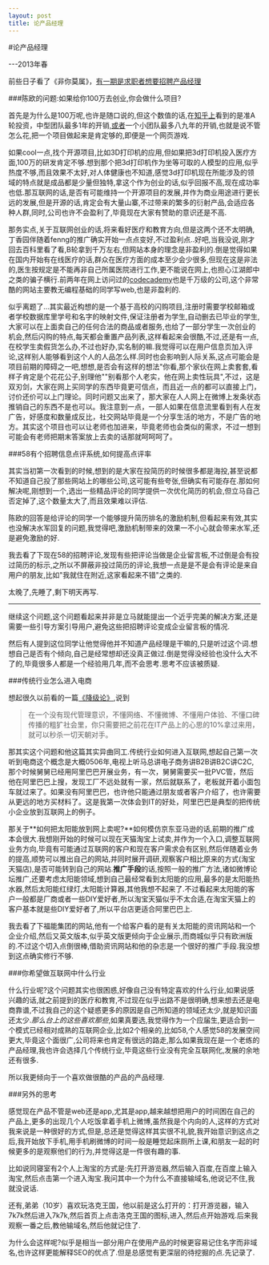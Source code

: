 ```yaml
---
layout: post
title: 论产品经理
---
```


#论产品经理

---2013年春

前些日子看了《非你莫属》，[有一期是求职者想要招聘产品经理](http://www.iqiyi.com/zongyi/20121126/cbcba2b3bbf6c303.html)

###陈欧的问题:如果给你100万去创业,你会做什么项目?

首先是为什么是100万呢,也许是随口说的,但这个数值的话,在[知乎上](http://zhi.hu/EWbW)看到的是准A轮投资，中型团队最多1年的开销,[或者](http://zhi.hu/FPcB)一个小团队最多八九年的开销,也就是说不管怎么花,把一个项目做起来是肯定够的,即便是一个网页游戏.

如果cool一点,找个开源项目,比如3D打印机的应用,但如果把3d打印机投入医疗方面,100万的研发肯定不够.想到那个把3d打印机作为坐等可取的人模型的应用,似乎热度不够,而且效果不太好,对人体健康也不知道,感觉3d打印机现在所能涉及的领域的特点就是成品都是少量但独特,拿这个作为创业的话,似乎回报不高,现在成功率也低.那互联网的话,是否有可能维持一个开源项目的发展,并作为商业用途进行更长远的发展,但是开源的话,肯定会有大量山寨,不过带来的繁多的衍射产品,会适应各种人群,同时,公司也许不会盈利了,毕竟现在大家有赞助的意识还是不高.

那务实点,关于互联网创业的话,将来看好医疗和教育方向,但是这两个还不太明确,丁香园伴随着fenng的推广确实开始一点点变好,不过盈利点..好吧,当我没说,刚才回去百科里看了看,B轮拿到千万左右,但网站本身的理念是非盈利的.倒是觉得如果在国内开始有在线医疗的话,群众在医疗方面的成本至少会少很多,但现在这是非法的,医生按规定是不能再非自己所属医院进行工作,更不能说在网上,也担心江湖郎中之类的骗子横行.前两年在网上访问过的[codecademy](http://www.codecademy.com/)也是千万级的公司,这个非常酷的网站主要教无编程基础的同学写web,也是非盈利的.

似乎离题了...其实最近构想的是一个基于高校的闪购项目,注册时需要学校邮箱或者学校数据库里学号和名字的映射文件,保证注册者为学生,自动删去已毕业的学生,大家可以在上面卖自己的任何合法的商品或者服务,也给了一部分学生一次创业的机会,然后闪购的特点,每天都会重置产品列表,这样看起来会很酷,不过,还是有一点,在校学生卖假货怎么办,不过也好办,实名制的嘛.我觉得可以在用户信息页加入评论,这样别人能够看到这个人的人品怎么样.同时也会影响到人际关系,这点可能会是项目前期的障碍之一吧,想想,是否会有这样的想法"你看,那个家伙在网上卖套套,看样子肯定是个花花公子,别理他""别看那个人老实，他在网上卖性玩具",不过，这是双刃剑，大家在网上买同学的东西毕竟更可信点，而且近一点的都可以直接上门，讨价还价可以上门理论。同时问题又出来了，那大家在人人网上在微博上发条状态推销自己的东西不是也可以。我注意到一点，一部人如果在信息流里看到有人在发广告，好感度和数量成反比，社交网站毕竟是一个分享生活的地方，不是广告的地方。其实这个项目也可以让老师也加进来，毕竟老师也会类似的需求，不过一想到可能会有老师把期末答案放上去卖的话那就呵呵呵了。

###58有个招聘信息点评系统,如何提高点评率

其实当初第一次看到的时候,想到的是大家在投简历的时候很多都是海投,甚至说都不知道自己投了那些网站上的哪些公司,这可能有些夸张,但确实有可能存在.那如何解决呢,刚想到一个,选出一些精品评论的同学提供一次优化简历的机会,但立马自己否定掉了,这个数量太大了,而且效果难以评估.

陈欧的回答是给评论的同学一个能够提升简历排名的激励机制,但看起来有效,其实也没解决水军回复的问题,我觉得吧,激励机制带来的效果一不小心就会带来水军,还是避免激励的好.

我去看了下现在58的招聘评论,发现有些把评论当做是企业留言板,不过倒是会有投过简历的标示,之所以不屏蔽非投过简历的评论,我想一点是是不是会有评论是来自用户的朋友,比如"我就住在附近,这家看起来不错"之类的.

太晚了,先睡了,剩下明天再写.

------------

继续这个问题,这个问题看起来并非是立马就能提出一个近乎完美的解决方案,还是需要一些引导方案引导用户,避免这些把招聘评论变成企业留言板的情况.

然后有人提到这位同学让他觉得他并不知道产品经理是干嘛的,只是听过这个词.想想自己是否有个倾向,自己是经常想却还没真正做过.倒是觉得没经验也没什么大不了的,毕竟很多人都是一个经验用几年,而不会思考.思考不应该被质疑.

###传统行业怎么进入电商

想起很久以前看的一篇[《降级论》](http://meditic.com/degrading-for-success/),说到
>在一个没有现代管理意识，不懂网络、不懂微博、不懂用户体验、不懂口碑传播的粗犷社会里，你只需要把之前花在IT产品上的心思的10%拿过来用，就可以秒杀一切天朝对手。

那其实这个问题和他这篇其实异曲同工.传统行业如何进入互联网,想起自己第一次听到电商这个概念是大概0506年,电视上听马总讲电子商务讲B2B讲B2C讲C2C,那个时候舅舅已经用阿里巴巴开展业务，有一次，舅舅需要买一批PVC管，然后他在阿里巴巴上搜，发现工厂不远处就有一家，然后就联系了，老板就开着小面包车就过来了。如果没有阿里巴巴，也许他只能通过朋友或者客户介绍了，也许需要从更远的地方买材料了。这是我第一次体会到IT的好处，阿里巴巴是典型的把传统小企业放到互联网上的例子。

那关于**如何把太阳能放到网上卖呢?**如何模仿京东亚马逊的话,前期的推广成本会很大.我想刚开始的时候可以现在天猫淘宝上试卖,并作为一个入口,调整互联网业务方向,毕竟有可能通过互联网的客户和现在客户需求会有区别,然后伴随着业务的提高,顺势可以推出自己的网站,并同时展开调研,观察客户相比原来的方式(淘宝天猫店),是否可能转到自己的网站.**推广手段**的话,按照一般的推广方法,诸如微博论坛推广,还要考虑太阳能领域,想到自己最经常看到太阳能的应用,最多的是太阳能热水器,然后太阳能红绿灯,太阳能计算器,其他我想不起来了.不过看起来太阳能的客户一般都是厂商或者一些DIY爱好者,所以淘宝天猫似乎不太合适,在淘宝天猫上的客户基本就是些DIY爱好者了,所以平台店更适合阿里巴巴上.

我去看了下福能集团的网站,他有一个给客户看的是有关太阳能的资讯网站和一个企业介绍,然后又英文版本,似乎英文版更倾向于企业展示,而商城似乎只有欧洲版的.不过这个切入点倒很棒,借助资讯网站和他的杂志是一个很好的推广手段.我没想到这点确实修行不够.

###你希望做互联网中什么行业

什么行业呢?这个问题其实也很困惑,好像自己没有特定喜欢的什么行业,如果说感兴趣的话,就之前提到的医疗和教育,不过现在似乎出路不是很明确,想来想去还是电商靠谱,不过我自己的这个疑惑更多的原因是自己所知道的领域还太少,就是知识面还太少.*那么台上的这些喜欢那些*,如果真要选,我觉得作为一个应届生,更适合到一个模式已经相对成熟的互联网企业,比如2个相亲的,比如58,个人感觉58的发展空间更大,毕竟这个面很广,公司将来也肯定有很远的路走,那么如果我现在是一个老练的产品经理,我也许会选择几个传统行业,毕竟这些行业没有完全互联网化,发展的余地还有很多.

所以我更倾向于一个喜欢做很酷的产品的产品经理.

###另外的思考

感觉现在产品不管是web还是app,尤其是app,越来越想把用户的时间困在自己的产品上,更多的出现几个人吃饭拿着手机上微博,虽然我是个内向的人,这样的方式对我来说是一种很好的方式,但是,总还是觉得这样其实很不礼貌,我开始意识到这点之后,我开始放下手机,用手机刷微博的时间一般是睡觉起床厕所上课,和朋友一起的时候更多的是观察他们的行为,并觉得这是一件很有趣的事.

比如说同寝室有2个人上淘宝的方式是:先打开游览器,然后输入百度,在百度上输入淘宝,然后点击第一个进入淘宝.我问其中一个为什么不直接输域名,他说记不住,我就没说话.

还有,弟弟（10岁）喜欢玩洛克王国，他以前是这么打开的：打开游览器，输入7k7k然后进入7k7k,然后首页上点击洛克王国的图标,进入,然后点开始游戏.后来我观察一番之后,教他输域名,然后他就记住了.

为什么会这样呢?似乎是相当一部分用户在使用产品的时候更容易记住名字而非域名,也许这样更能解释SEO的优点了.但是总感觉有更深层的待挖掘的点.先记录了.

